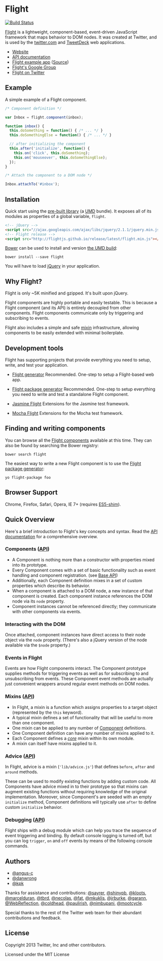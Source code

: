 # Flight

[![Build Status](https://travis-ci.org/flightjs/flight.png?branch=master)](http://travis-ci.org/flightjs/flight)

[Flight](http://flightjs.github.io/) is a lightweight, component-based,
event-driven JavaScript framework that maps behavior to DOM nodes. It was
created at Twitter, and is used by the [twitter.com](https://twitter.com/) and
[TweetDeck](https://tweetdeck.twitter.com/) web applications.

* [Website](http://flightjs.github.io/)
* [API documentation](doc/README.md)
* [Flight example app](http://flightjs.github.io/example-app/) ([Source](https://github.com/flightjs/example-app))
* [Flight's Google Group](https://groups.google.com/forum/?fromgroups#!forum/twitter-flight)
* [Flight on Twitter](https://twitter.com/flight)

## Example

A simple example of a Flight component.

```js
/* Component definition */

var Inbox = flight.component(inbox);

function inbox() {
  this.doSomething = function() { /* ... */ }
  this.doSomethingElse = function() { /* ... */ }

  // after initializing the component
  this.after('initialize', function() {
    this.on('click', this.doSomething);
    this.on('mouseover', this.doSomethingElse);
  });
}

/* Attach the component to a DOM node */

Inbox.attachTo('#inbox');
```

## Installation

Quick start using the [pre-built
library](http://flightjs.github.io/release/latest/flight.min.js) (a
[UMD](https://github.com/umdjs/umd) bundle). It exposes all of its modules as
properties of a global variable, `flight`.

```html
<!-- jQuery -->
<script src="//ajax.googleapis.com/ajax/libs/jquery/2.1.1/jquery.min.js"></script>
<!-- Flight release -->
<script src="http://flightjs.github.io/release/latest/flight.min.js"></script>
```

[Bower](http://bower.io/) can be used to install and version [the UMD
build](https://github.com/flightjs/flight-umd):

```
bower install --save flight
```

You will have to load [jQuery](http://jquery.com) in your application.

## Why Flight?

Flight is only ~5K minified and gzipped. It's built upon jQuery.

Flight components are highly portable and easily testable. This is because a
Flight component (and its API) is entirely decoupled from other components.
Flight components communicate only by triggering and subscribing to events.

Flight also includes a simple and safe
[mixin](https://javascriptweblog.wordpress.com/2011/05/31/a-fresh-look-at-javascript-mixins/)
infrastructure, allowing components to be easily extended with minimal
boilerplate.

## Development tools

Flight has supporting projects that provide everything you need to setup,
write, and test your application.

* [Flight generator](https://github.com/flightjs/generator-flight/)
  Recommended. One-step to setup a Flight-based web app.

* [Flight package generator](https://github.com/flightjs/generator-flight-package/)
  Recommended. One-step to setup everything you need to write and test a
  standalone Flight component.

* [Jasmine Flight](https://github.com/flightjs/jasmine-flight/)
  Extensions for the Jasmine test framework.

* [Mocha Flight](https://github.com/flightjs/mocha-flight/)
  Extensions for the Mocha test framework.

## Finding and writing components

You can browse all the [Flight components](http://flight-components.jit.su)
available at this time. They can also be found by searching the Bower registry:

```
bower search flight
```

The easiest way to write a new Flight component is to use the [Flight
package generator](https://github.com/flightjs/generator-flight-package/):

```
yo flight-package foo
```

## Browser Support

Chrome, Firefox, Safari, Opera, IE 7+ (requires [ES5-shim](https://github.com/kriskowal/es5-shim)).

## Quick Overview

Here's a brief introduction to Flight's key concepts and syntax. Read the [API
documentation](doc) for a comprehensive overview.

### Components ([API](doc/component_api.md))

- A Component is nothing more than a constructor with properties mixed into its prototype.
- Every Component comes with a set of basic functionality such as event handling and component registration.
(see [Base API](doc/base_api.md))
- Additionally, each Component definition mixes in a set of custom properties which describe its behavior.
- When a component is attached to a DOM node, a new instance of that component is created. Each component
instance references the DOM node via its `node` property.
- Component instances cannot be referenced directly; they communicate with other components via events.

### Interacting with the DOM

Once attached, component instances have direct access to their node object via the `node` property. (There's
also a jQuery version of the node available via the `$node` property.)

### Events in Flight

Events are how Flight components interact. The Component prototype supplies methods for triggering events as
well as for subscribing to and unsubscribing from events. These Component event methods are actually just convenient
wrappers around regular event methods on DOM nodes.

### Mixins ([API](doc/mixin_api.md))

- In Flight, a mixin is a function which assigns properties to a target object (represented by the `this`
keyword).
- A typical mixin defines a set of functionality that will be useful to more than one component.
- One mixin can be applied to any number of [Component](#components) definitions.
- One Component definition can have any number of mixins applied to it.
- Each Component defines a [*core*](#core_mixin) mixin within its own module.
- A mixin can itself have mixins applied to it.

### Advice ([API](doc/advice_api.md))

In Flight, advice is a mixin (`'lib/advice.js'`) that defines `before`, `after` and `around` methods.

These can be used to modify existing functions by adding custom code. All Components have advice mixed in to
their prototype so that mixins can augment existing functions without requiring knowledge
of the original implementation. Moreover, since Component's are seeded with an empty `initialize` method,
Component definitions will typically use `after` to define custom `initialize` behavior.

### Debugging ([API](doc/debug_api.md))

Flight ships with a debug module which can help you trace the sequence of event triggering and binding. By default
console logging is turned off, but you can log `trigger`, `on` and `off` events by means of the following console
commands.

## Authors

+ [@angus-c](http://github.com/angus-c)
+ [@danwrong](http://github.com/danwrong)
+ [@kpk](http://github.com/kennethkufluk)

Thanks for assistance and contributions:
[@sayrer](https://github.com/sayrer),
[@shinypb](https://github.com/shinypb),
[@kloots](https://github.com/kloots),
[@marcelduran](https://github.com/marcelduran),
[@tbrd](https://github.com/tbrd),
[@necolas](https://github.com/necolas),
[@fat](https://github.com/fat),
[@mkuklis](https://github.com/mkuklis),
[@jrburke](https://github.com/jrburke),
[@garann](https://github.com/garann),
[@WebReflection](https://github.com/WebReflection),
[@coldhead](https://github.com/coldhead),
[@paulirish](https://github.com/paulirish),
[@nimbupani](https://github.com/nimbupani),
[@mootcycle](https://github.com/mootcycle).

Special thanks to the rest of the Twitter web team for their abundant
contributions and feedback.

## License

Copyright 2013 Twitter, Inc and other contributors.

Licensed under the MIT License
